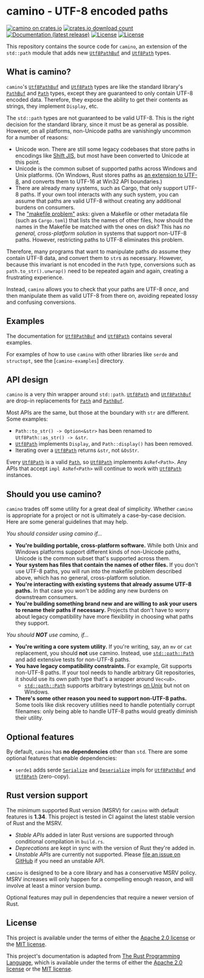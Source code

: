 # camino - UTF-8 encoded paths

[![camino on crates.io](https://img.shields.io/crates/v/camino)](https://crates.io/crates/camino)
[![crates.io download count](https://img.shields.io/crates/d/camino)](https://crates.io/crates/camino)
[![Documentation (latest release)](https://docs.rs/camino/badge.svg)](https://docs.rs/camino)
[![License](https://img.shields.io/badge/license-Apache-green.svg)](LICENSE-APACHE)
[![License](https://img.shields.io/badge/license-MIT-green.svg)](LICENSE-MIT)

This repository contains the source code for `camino`, an extension of the `std::path` module that adds new
[`Utf8PathBuf`] and [`Utf8Path`] types.

## What is camino?

`camino`'s [`Utf8PathBuf`] and [`Utf8Path`] types are like the standard library's [`PathBuf`] and [`Path`] types, except
they  are guaranteed to only contain UTF-8 encoded data. Therefore, they expose the ability to get their
contents as strings, they implement `Display`, etc.

The `std::path` types are not guaranteed to be valid UTF-8. This is the right decision for the standard library,
since it must be as general as possible. However, on all platforms, non-Unicode paths are vanishingly uncommon for a
number of reasons:
* Unicode won. There are still some legacy codebases that store paths in encodings like [Shift JIS], but most
  have been converted to Unicode at this point.
* Unicode is the common subset of supported paths across Windows and Unix platforms. (On Windows, Rust stores paths
  as [an extension to UTF-8](https://simonsapin.github.io/wtf-8/), and converts them to UTF-16 at Win32
  API boundaries.)
* There are already many systems, such as Cargo, that only support UTF-8 paths. If your own tool interacts with any such
  system, you can assume that paths are valid UTF-8 without creating any additional burdens on consumers.
* The ["makefile problem"](https://www.mercurial-scm.org/wiki/EncodingStrategy#The_.22makefile_problem.22) asks: given a
  Makefile or other metadata file (such as `Cargo.toml`) that lists the names of other files, how should the names in
  the Makefile be matched with the ones on disk? This has *no general, cross-platform solution* in systems that support
  non-UTF-8 paths. However, restricting paths to UTF-8 eliminates this problem.

[Shift JIS]: https://en.wikipedia.org/wiki/Shift_JIS

Therefore, many programs that want to manipulate paths *do* assume they contain UTF-8 data, and convert them to `str`s
as  necessary. However, because this invariant is not encoded in the `Path` type, conversions such as
`path.to_str().unwrap()` need to be repeated again and again, creating a frustrating experience.

Instead, `camino` allows you to check that your paths are UTF-8 *once*, and then manipulate them
as valid UTF-8 from there on, avoiding repeated lossy and confusing conversions.

## Examples

The documentation for [`Utf8PathBuf`] and [`Utf8Path`] contains several examples.

For examples of how to use `camino` with other libraries like `serde` and `structopt`, see the [`camino-examples`] directory.

## API design

`camino` is a very thin wrapper around `std::path`. [`Utf8Path`] and [`Utf8PathBuf`] are drop-in replacements
for [`Path`] and [`PathBuf`].

Most APIs are the same, but those at the boundary with `str` are different. Some examples:
* `Path::to_str() -> Option<&str>` has been renamed to `Utf8Path::as_str() -> &str`.
* [`Utf8Path`] implements `Display`, and `Path::display()` has been removed.
* Iterating over a [`Utf8Path`] returns `&str`, not `&OsStr`.

Every [`Utf8Path`] is a valid [`Path`], so [`Utf8Path`] implements `AsRef<Path>`. Any APIs that accept `impl AsRef<Path>`
will continue to work with [`Utf8Path`] instances.

## Should you use camino?

`camino` trades off some utility for a great deal of simplicity. Whether `camino` is appropriate for a project or not
is ultimately a case-by-case decision. Here are some general guidelines that may help.

*You should consider using camino if...*

* **You're building portable, cross-platform software.** While both Unix and Windows platforms support different kinds
  of non-Unicode paths, Unicode is the common subset that's supported across them.
* **Your system has files that contain the names of other files.** If you don't use UTF-8 paths, you will run into the
  makefile problem described above, which has no general, cross-platform solution.
* **You're interacting with existing systems that already assume UTF-8 paths.** In that case you won't be adding any new
  burdens on downstream consumers.
* **You're building something brand new and are willing to ask your users to rename their paths if necessary.** Projects
  that don't have to worry about legacy compatibility have more flexibility in choosing what paths they support.

*You should **NOT** use camino, if...*

* **You're writing a core system utility.** If you're writing, say, an `mv` or `cat` replacement, you should
  **not** use camino. Instead, use [`std::path::Path`] and add extensive tests for non-UTF-8 paths.
* **You have legacy compatibility constraints.** For example, Git supports non-UTF-8 paths. If your tool needs to handle
  arbitrary Git repositories, it should use its own path type that's a wrapper around `Vec<u8>`. 
  * [`std::path::Path`] supports arbitrary bytestrings [on Unix] but not on Windows.
* **There's some other reason you need to support non-UTF-8 paths.** Some tools like disk recovery utilities need to
  handle potentially corrupt filenames: only being able to handle UTF-8 paths would greatly diminish their utility.

[on Unix]: https://doc.rust-lang.org/std/os/unix/ffi/index.html

## Optional features

By default, `camino` has **no dependencies** other than `std`. There are some optional features that enable
dependencies:
* `serde1` adds serde [`Serialize`] and [`Deserialize`] impls for [`Utf8PathBuf`] and [`Utf8Path`] (zero-copy).

## Rust version support

The minimum supported Rust version (MSRV) for `camino` with default features is **1.34**. This project is tested in CI
against the latest stable version of Rust and the MSRV.
* *Stable APIs* added in later Rust versions are supported through conditional compilation in `build.rs`.
* *Deprecations* are kept in sync with the version of Rust they're added in.
* *Unstable APIs* are currently not supported. Please
  [file an issue on GitHub](https://github.com/camino-rs/camino/issues/new) if you need an unstable API.

`camino` is designed to be a core library and has a conservative MSRV policy. MSRV increases will only happen for
a compelling enough reason, and will involve at least a minor version bump.

Optional features may pull in dependencies that require a newer version of Rust.

## License

This project is available under the terms of either the [Apache 2.0 license](LICENSE-APACHE) or the [MIT
license](LICENSE-MIT).

This project's documentation is adapted from [The Rust Programming Language](https://github.com/rust-lang/rust/), which is
available under the terms of either the [Apache 2.0 license](https://github.com/rust-lang/rust/blob/master/LICENSE-APACHE)
or the [MIT license](https://github.com/rust-lang/rust/blob/master/LICENSE-MIT).

[`Utf8PathBuf`]: https://docs.rs/camino/*/camino/struct.Utf8PathBuf.html
[`Utf8Path`]: https://docs.rs/camino/*/camino/struct.Utf8Path.html
[`PathBuf`]: https://doc.rust-lang.org/std/path/struct.PathBuf.html
[`Path`]: https://doc.rust-lang.org/std/path/struct.Path.html
[`std::path::Path`]: https://doc.rust-lang.org/std/path/struct.Path.html
[`Serialize`]: https://docs.rs/serde/1/serde/trait.Serialize.html
[`Deserialize`]: https://docs.rs/serde/1/serde/trait.Deserialize.html
[`examples`]: https://github.com/camino-rs/camino/tree/main/camino-examples
